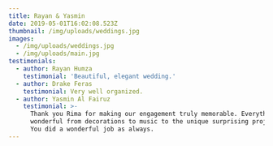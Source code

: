 ```yaml
---
title: Rayan & Yasmin
date: 2019-05-01T16:02:08.523Z
thumbnail: /img/uploads/weddings.jpg
images:
  - /img/uploads/weddings.jpg
  - /img/uploads/main.jpg
testimonials:
  - author: Rayan Humza
    testimonial: 'Beautiful, elegant wedding.'
  - author: Drake Feras
    testimonial: Very well organized.
  - author: Yasmin Al Fairuz
    testimonial: >-
      Thank you Rima for making our engagement truly memorable. Everything was
      wonderful from decorations to music to the unique surprising projection.
      You did a wonderful job as always.
---
```


